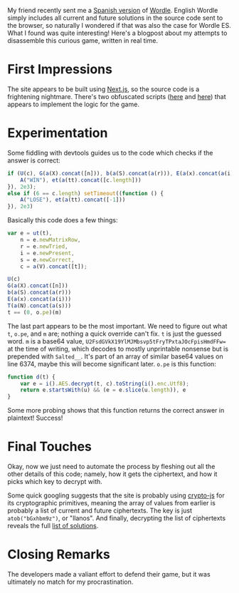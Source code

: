 My friend recently sent me a [Spanish version](https://wordle.danielfrg.com/) of [Wordle](https://www.powerlanguage.co.uk/wordle/). English Wordle simply includes all current and future solutions in the source code sent to the browser, so naturally I wondered if that was also the case for Wordle ES. What I found was quite interesting! Here's a blogpost about my attempts to disassemble this curious game, written in real time.

# First Impressions

The site appears to be built using [Next.js](https://nextjs.org/), so the source code is a frightening nightmare. There's two obfuscated scripts ([here](/blogposts/wordle-es-wordlist/wordle-invisible.js) and [here](/blogposts/wordle-es-wordlist/wordle-app.js)) that appears to implement the logic for the game. 

# Experimentation

Some fiddling with devtools guides us to the code which checks if the answer is correct:

```js
if (U(c), G(a(X).concat([n])), b(a(S).concat(a(r))), E(a(x).concat(a(i))), T(a(N).concat(a(s))), t == (0, o.pe)(m)) setTimeout((function () {
    A("WIN"), et(a(tt).concat([c.length]))
}), 2e3);
else if (6 == c.length) setTimeout((function () {
    A("LOSE"), et(a(tt).concat([-1]))
}), 2e3)
```

Basically this code does a few things:

```js
var e = ut(t),
    n = e.newMatrixRow,
    r = e.newTried,
    i = e.newPresent,
    s = e.newCorrect,
    c = a(V).concat([t]);

U(c)
G(a(X).concat([n]))
b(a(S).concat(a(r)))
E(a(x).concat(a(i)))
T(a(N).concat(a(s)))
t == (0, o.pe)(m)
```

The last part appears to be the most important. We need to figure out what `t`, `o.pe`, and `m` are; nothing a quick override can't fix. `t` is just the guessed word. `m` is a base64 value, `U2FsdGVkX19YlMJMbsvp5tFryTPxtaJOcFpisHmdFFw=` at the time of writing, which decodes to mostly unprintable nonsense but is prepended with `Salted__`. It's part of an array of similar base64 values on line 6374, maybe this will become significant later. `o.pe` is this function:

```js
function d(t) {
    var e = i().AES.decrypt(t, c).toString(i().enc.Utf8);
    return e.startsWith(u) && (e = e.slice(u.length)), e
}
```

Some more probing shows that this function returns the correct answer in plaintext! Success!

# Final Touches

Okay, now we just need to automate the process by fleshing out all the other details of this code; namely, how it gets the ciphertext, and how it picks which key to decrypt with.

Some quick googling suggests that the site is probably using [crypto-js](https://www.npmjs.com/package/crypto-js) for its cryptographic primitives, meaning the array of values from earlier is probably a list of current and future ciphertexts. The key is just `atob("bGxhbm9z")`, or "llanos". And finally, decrypting the list of ciphertexts reveals the full [list of solutions](/blogposts/wordle-es-wordlist/wordle-words.txt).

# Closing Remarks

The developers made a valiant effort to defend their game, but it was ultimately no match for my procrastination.
